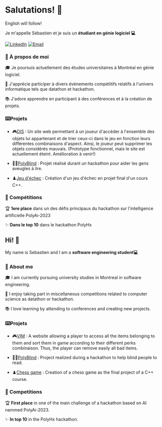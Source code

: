 <h1>Salutations! 👋</h1>
English will follow!

Je m'appelle Sébastien et je suis un <b>étudiant en génie logiciel 💻</b>

[![LinkedIn](https://img.shields.io/badge/LinkedIn-0A66C2?style=for-the-badge&logo=linkedin&logoColor=white)](https://www.linkedin.com/in/s%C3%A9bastien-brossier-284a34262/)
[![Email](https://img.shields.io/badge/Email-EA4335?style=for-the-badge&logo=gmail&logoColor=white)](mailto:brossier.sebastien1@gmail.com)

<h3> 🚀 À propos de moi</h3>

🎓 Je poursuis actuellement des études universitaires à Montréal en génie logiciel.

🏅 J'apprécie participer à divers évènements compétitifs relatifs à l'univers informatique tels que datathon et hackathon.

📚 J'adore apprendre en participant à des conférences et à la création de projets.


<h3>⌨️Projets</h3>

- 🎮[DIS]() : Un site web permettant à un joueur d'accéder à l'ensemble des objets lui appartenant et de trier ceux-ci dans le jeu en fonction leurs différentes combinaisons d'aspect. Ainsi, le joueur peut supprimer les objets considérés mauvais. (Prototype fonctionnel, mais le site est actuellement éteint. Amélioration à venir!)

- 👨‍🦯[PolyBlind]() : Projet réalisé durant un hackathon pour aider les gens aveugles à lire.

- ♟️[Jeu d'échec]() : Création d'un jeu d'échec en projet final d'un cours C++.


<h3>🏅 Compétitions </h3>
🏆 <b>1ere place</b> dans un des défis principaux du hackathon sur l'intelligence artificielle PolyAi-2023

✨ <b>Dans le top 10</b> dans le hackathon PolyHx

<h2>Hi! 👋</h2>
My name is Sebastien and I am a <b>software engineering student💻</b>

<h3> 🚀 About me</h3>

🎓 I am currently pursuing university studies in Montreal in software engineering.

🏅 I enjoy taking part in miscellaneous competitions related to computer science as datathon or hackathon.

📚 I love learning by attending to conferences and creating new projects.

<h3>⌨️Projets</h3>

- 🎮[VIM]() : A website allowing a player to access all the items belonging to them and sort them in game according to their different perks combinaison. Thus, the player can remove easily all bad items.

- 👨‍🦯[PolyBlind]() : Project realized during a hackathon to help blind people to read.

- ♟️[Chess game]() : Creation of a chess game as the final project of a C++ course.


<h3>🏅 Competitions </h3>
🏆 <b>First place</b> in one of the main challenge of a hackathon based on AI nammed PolyAi-2023.

✨ <b>In top 10</b> in the PolyHx hackathon.
